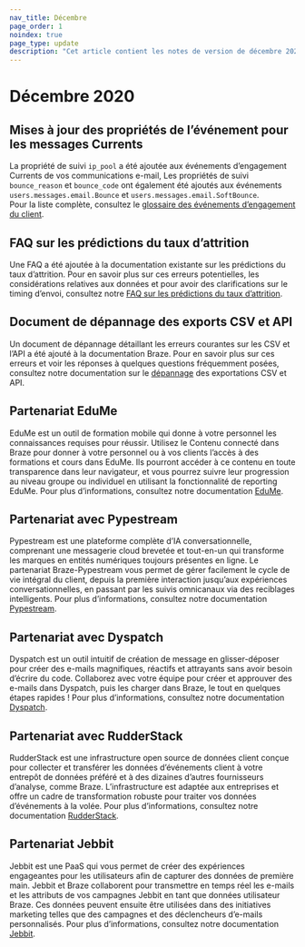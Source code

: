 ```yaml
---
nav_title: Décembre
page_order: 1
noindex: true
page_type: update
description: "Cet article contient les notes de version de décembre 2020."
---
```

# Décembre 2020

## Mises à jour des propriétés de l’événement pour les messages Currents

La propriété de suivi `ip_pool` a été ajoutée aux événements d’engagement Currents de vos communications e-mail, Les propriétés de suivi `bounce_reason` et `bounce_code` ont également été ajoutés aux événements `users.messages.email.Bounce` et `users.messages.email.SoftBounce`. <br>Pour la liste complète, consultez le [glossaire des événements d’engagement du client]({{site.baseurl}}/user_guide/data_and_analytics/braze_currents/event_glossary/message_engagement_events/).

## FAQ sur les prédictions du taux d’attrition

Une FAQ a été ajoutée à la documentation existante sur les prédictions du taux d’attrition. Pour en savoir plus sur ces erreurs potentielles, les considérations relatives aux données et pour avoir des clarifications sur le timing d’envoi, consultez notre [FAQ sur les prédictions du taux d’attrition]({{site.baseurl}}/user_guide/predictive_suite/predictive_churn/prediction_faq/).

## Document de dépannage des exports CSV et API

Un document de dépannage détaillant les erreurs courantes sur les CSV et l’API a été ajouté à la documentation Braze. Pour en savoir plus sur ces erreurs et voir les réponses à quelques questions fréquemment posées, consultez notre documentation sur le [dépannage]({{site.baseurl}}/user_guide/data_and_analytics/export_braze_data/export_troubleshooting/) des exportations CSV et API. 

## Partenariat EduMe

EduMe est un outil de formation mobile qui donne à votre personnel les connaissances requises pour réussir. Utilisez le Contenu connecté dans Braze pour donner à votre personnel ou à vos clients l’accès à des formations et cours dans EduMe. Ils pourront accéder à ce contenu en toute transparence dans leur navigateur, et vous pourrez suivre leur progression au niveau groupe ou individuel en utilisant la fonctionnalité de reporting EduMe. Pour plus d’informations, consultez notre documentation [EduMe]({{site.baseurl}}/partners/channel_extensions/learning/edume/).

## Partenariat avec Pypestream

Pypestream est une plateforme complète d’IA conversationnelle, comprenant une messagerie cloud brevetée et tout-en-un qui transforme les marques en entités numériques toujours présentes en ligne. Le partenariat Braze-Pypestream vous permet de gérer facilement le cycle de vie intégral du client, depuis la première interaction jusqu’aux expériences conversationnelles, en passant par les suivis omnicanaux via des reciblages intelligents. Pour plus d’informations, consultez notre documentation [Pypestream]({{site.baseurl}}/partners/advertising_technologies/attribution/pypestream/).

## Partenariat avec Dyspatch

Dyspatch est un outil intuitif de création de message en glisser-déposer pour créer des e-mails magnifiques, réactifs et attrayants sans avoir besoin d’écrire du code. Collaborez avec votre équipe pour créer et approuver des e-mails dans Dyspatch, puis les charger dans Braze, le tout en quelques étapes rapides ! Pour plus d’informations, consultez notre documentation [Dyspatch]({{site.baseurl}}/partners/channel_extensions/creative_and_personalization/email_orchestration/dyspatch/).

## Partenariat avec RudderStack

RudderStack est une infrastructure open source de données client conçue pour collecter et transférer les données d’événements client à votre entrepôt de données préféré et à des dizaines d’autres fournisseurs d’analyse, comme Braze. L’infrastructure est adaptée aux entreprises et offre un cadre de transformation robuste pour traiter vos données d’événements à la volée. Pour plus d’informations, consultez notre documentation [RudderStack]({{site.baseurl}}/partners/data_and_analytics/customer_data_platform/rudderstack/#rudderstack).

## Partenariat Jebbit

Jebbit est une PaaS qui vous permet de créer des expériences engageantes pour les utilisateurs afin de capturer des données de première main. Jebbit et Braze collaborent pour transmettre en temps réel les e-mails et les attributs de vos campagnes Jebbit en tant que données utilisateur Braze. Ces données peuvent ensuite être utilisées dans des initiatives marketing telles que des campagnes et des déclencheurs d’e-mails personnalisés. Pour plus d’informations, consultez notre documentation [Jebbit]({{site.baseurl}}/partners/data_and_analytics/customer_data_platform/jebbit/#jebbit).
